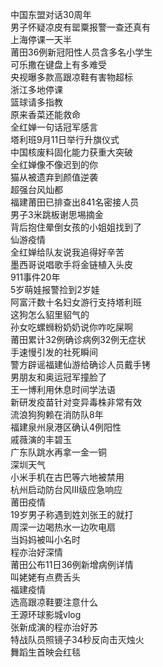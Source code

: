 中国东盟对话30周年  
男子怀疑凉皮有罂粟报警一查还真有  
上海停课一天半  
莆田36例新冠阳性人员含多名小学生  
可乐撒在键盘上有多难受  
央视曝多款高跟凉鞋有害物超标  
浙江多地停课  
篮球请多指教  
原来香菜还能救命  
全红婵一句话冠军感言  
塔利班9月11日举行升旗仪式  
中国核废料固化能力获重大突破  
全红婵像不像迟到的你  
猫从被遗弃到颜值逆袭  
超强台风灿都  
福建莆田已排查出841名密接人员  
男子3米跳板谢思埸摘金  
背后抱住晕倒女孩的小姐姐找到了  
仙游疫情  
全红婵给队友说我追得好辛苦  
墨西哥说唱歌手将金链植入头皮  
911事件20年  
5岁萌娃报警捡到2岁娃  
阿富汗数十名妇女游行支持塔利班  
这狗怎么貂里貂气的  
孙女吃螺蛳粉奶奶说你咋吃屎啊  
莆田累计32例确诊病例32例无症状  
手速慢引发的社死瞬间  
警方辟谣福建仙游给确诊人员戴手铐  
男朋友和奥运冠军撞脸了  
王一博利用休息时间学法语  
新研发疫苗针对变异毒株非常有效  
流浪狗狗赖在消防队8年  
福建泉州泉港区确认4例阳性  
戚薇演的丰碧玉  
广东队跳水再拿一金一铜  
深圳天气  
小米手机在古巴等六地被禁用  
杭州启动防台风III级应急响应  
莆田疫情  
19岁男子称遇到姓刘张王的就打  
周深一边喝热水一边吹电扇  
当妈妈被叫小名时  
程亦治好深情  
莆田公布11日36例新增病例详情  
叫姥姥有点费舌头  
福建疫情  
选高跟凉鞋要注意什么  
王源环球影城vlog  
张新成演的程亦治好苏  
特战队员照镜子34秒反向击灭烛火  
舞蹈生首映会红毯  
